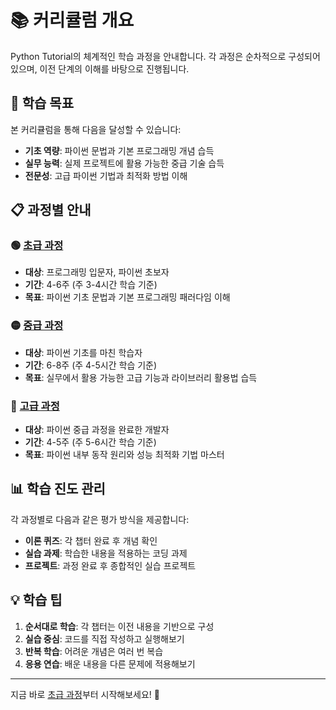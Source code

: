 # 📚 커리큘럼 개요

Python Tutorial의 체계적인 학습 과정을 안내합니다. 각 과정은 순차적으로 구성되어 있으며, 이전 단계의 이해를 바탕으로 진행됩니다.

## 🎯 학습 목표

본 커리큘럼을 통해 다음을 달성할 수 있습니다:

- **기초 역량**: 파이썬 문법과 기본 프로그래밍 개념 습득
- **실무 능력**: 실제 프로젝트에 활용 가능한 중급 기술 습득
- **전문성**: 고급 파이썬 기법과 최적화 방법 이해

## 📋 과정별 안내

### 🟢 [초급 과정](beginner_curriculum.md)
- **대상**: 프로그래밍 입문자, 파이썬 초보자
- **기간**: 4-6주 (주 3-4시간 학습 기준)
- **목표**: 파이썬 기초 문법과 기본 프로그래밍 패러다임 이해

### 🟡 [중급 과정](intermediate_curriculum.md)
- **대상**: 파이썬 기초를 마친 학습자
- **기간**: 6-8주 (주 4-5시간 학습 기준)
- **목표**: 실무에서 활용 가능한 고급 기능과 라이브러리 활용법 습득

### 🔴 [고급 과정](advanced_curriculum.md)
- **대상**: 파이썬 중급 과정을 완료한 개발자
- **기간**: 4-5주 (주 5-6시간 학습 기준)
- **목표**: 파이썬 내부 동작 원리와 성능 최적화 기법 마스터

## 📊 학습 진도 관리

각 과정별로 다음과 같은 평가 방식을 제공합니다:

- **이론 퀴즈**: 각 챕터 완료 후 개념 확인
- **실습 과제**: 학습한 내용을 적용하는 코딩 과제
- **프로젝트**: 과정 완료 후 종합적인 실습 프로젝트

## 💡 학습 팁

1. **순서대로 학습**: 각 챕터는 이전 내용을 기반으로 구성
2. **실습 중심**: 코드를 직접 작성하고 실행해보기
3. **반복 학습**: 어려운 개념은 여러 번 복습
4. **응용 연습**: 배운 내용을 다른 문제에 적용해보기

---

지금 바로 [초급 과정](beginner_curriculum.md)부터 시작해보세요! 🚀 